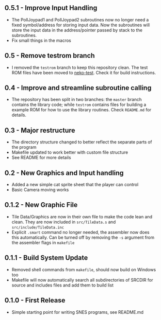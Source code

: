 ## 0.5.1 - Improve Input Handling
* The PollJoypad1 and PollJoypad2 subroutines now no longer need a fixed symbol/address for storing input data. Now the subroutines will store the input data in the address/pointer passed by stack to the subroutines.
* Fix small things in the macros

## 0.5 - Remove testrom branch
* I removed the `testrom` branch to keep this repository clean. The test ROM files have been moved to [neko-test](https://github.com/georgjz/neko-test). Check it for build instructions.

## 0.4 - Improve and streamline subroutine calling
* The repository has been split in two branches: the `master` branch contains the library code; while `testrom` contains files for building a example ROM for how to use the library routines. Check `README.md` for details.

## 0.3 - Major restructure
* The directory structure changed to better reflect the separate parts of the
program
* Makefile updated to work better with custom file structure
* See README for more details

## 0.2 - New Graphics and Input handling
* Added a new simple cat sprite sheet that the player can control
* Basic Camera moving works

## 0.1.2 - New Graphic File
* Tile Data/Graphics are now in their own file to make the code lean and
clean. They are now included in `src/TileData.s` and `src/include/TileData.inc`
* Explicit `.smart` command no longer needed, the assembler now does this
automatically. Can be turned off by removing the `-s` argument from the
assembler flags in `makefile`

## 0.1.1 - Build System Update
* Removed shell commands from `makefile`, should now build on Windows too
* Makefile will now automatically search all subdirectories of SRCDIR for
source and includes files and add them to build list

## 0.1.0 - First Release
* Simple starting point for writing SNES programs, see README.md
